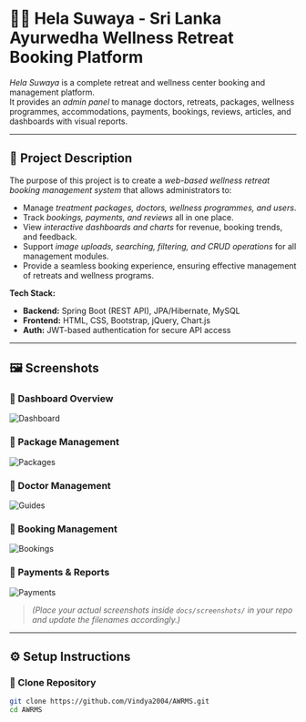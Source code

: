 # 🧘‍♀ Hela Suwaya - Sri Lanka Ayurwedha Wellness Retreat Booking Platform

*Hela Suwaya* is a complete retreat and wellness center booking and management platform.  
It provides an *admin panel* to manage doctors, retreats, packages, wellness programmes, accommodations, payments, bookings, reviews, articles, and dashboards with visual reports.

---

## 📌 Project Description

The purpose of this project is to create a *web-based wellness retreat booking management system* that allows administrators to:

- Manage *treatment packages, doctors, wellness programmes, and users*.  
- Track *bookings, payments, and reviews* all in one place.  
- View *interactive dashboards and charts* for revenue, booking trends, and feedback.  
- Support *image uploads, searching, filtering, and CRUD operations* for all management modules.  
- Provide a seamless booking experience, ensuring effective management of retreats and wellness programs.

**Tech Stack:**

- **Backend:** Spring Boot (REST API), JPA/Hibernate, MySQL  
- **Frontend:** HTML, CSS, Bootstrap, jQuery, Chart.js  
- **Auth:** JWT-based authentication for secure API access  

---

## 🖼 Screenshots

### 🔹 Dashboard Overview
![Dashboard](docs/screenshots/dashboard.png)

### 🔹 Package Management
![Packages](docs/screenshots/packages.png)

### 🔹 Doctor Management
![Guides](docs/screenshots/guides.png)

### 🔹 Booking Management
![Bookings](docs/screenshots/bookings.png)

### 🔹 Payments & Reports
![Payments](docs/screenshots/payments.png)

> *(Place your actual screenshots inside `docs/screenshots/` in your repo and update the filenames accordingly.)*

---

## ⚙ Setup Instructions

### ⿡ Clone Repository
```bash
git clone https://github.com/Vindya2004/AWRMS.git
cd AWRMS

